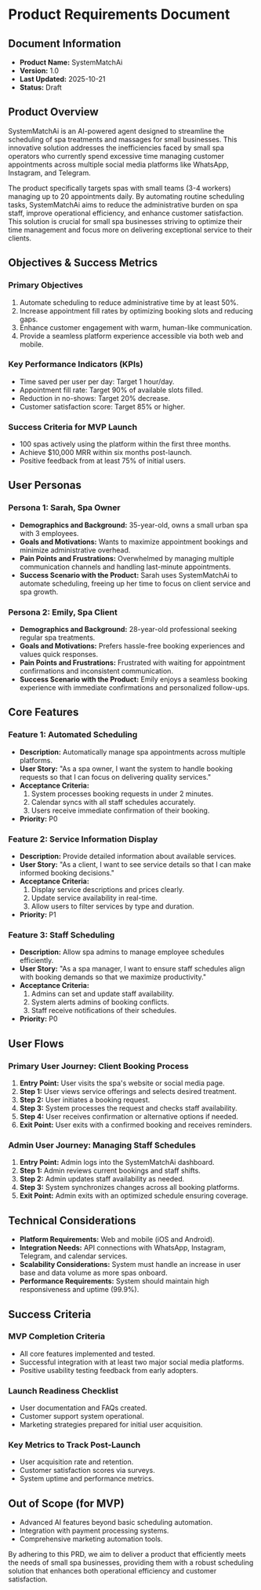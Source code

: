 # Product Requirements Document

## Document Information
- **Product Name:** SystemMatchAi
- **Version:** 1.0
- **Last Updated:** 2025-10-21
- **Status:** Draft

## Product Overview

SystemMatchAi is an AI-powered agent designed to streamline the scheduling of spa treatments and massages for small businesses. This innovative solution addresses the inefficiencies faced by small spa operators who currently spend excessive time managing customer appointments across multiple social media platforms like WhatsApp, Instagram, and Telegram.

The product specifically targets spas with small teams (3-4 workers) managing up to 20 appointments daily. By automating routine scheduling tasks, SystemMatchAi aims to reduce the administrative burden on spa staff, improve operational efficiency, and enhance customer satisfaction. This solution is crucial for small spa businesses striving to optimize their time management and focus more on delivering exceptional service to their clients.

## Objectives & Success Metrics

### Primary Objectives
1. Automate scheduling to reduce administrative time by at least 50%.
2. Increase appointment fill rates by optimizing booking slots and reducing gaps.
3. Enhance customer engagement with warm, human-like communication.
4. Provide a seamless platform experience accessible via both web and mobile.

### Key Performance Indicators (KPIs)
- Time saved per user per day: Target 1 hour/day.
- Appointment fill rate: Target 90% of available slots filled.
- Reduction in no-shows: Target 20% decrease.
- Customer satisfaction score: Target 85% or higher.

### Success Criteria for MVP Launch
- 100 spas actively using the platform within the first three months.
- Achieve $10,000 MRR within six months post-launch.
- Positive feedback from at least 75% of initial users.

## User Personas

### Persona 1: Sarah, Spa Owner
- **Demographics and Background:** 35-year-old, owns a small urban spa with 3 employees.
- **Goals and Motivations:** Wants to maximize appointment bookings and minimize administrative overhead.
- **Pain Points and Frustrations:** Overwhelmed by managing multiple communication channels and handling last-minute appointments.
- **Success Scenario with the Product:** Sarah uses SystemMatchAi to automate scheduling, freeing up her time to focus on client service and spa growth.

### Persona 2: Emily, Spa Client
- **Demographics and Background:** 28-year-old professional seeking regular spa treatments.
- **Goals and Motivations:** Prefers hassle-free booking experiences and values quick responses.
- **Pain Points and Frustrations:** Frustrated with waiting for appointment confirmations and inconsistent communication.
- **Success Scenario with the Product:** Emily enjoys a seamless booking experience with immediate confirmations and personalized follow-ups.

## Core Features

### Feature 1: Automated Scheduling
- **Description:** Automatically manage spa appointments across multiple platforms.
- **User Story:** "As a spa owner, I want the system to handle booking requests so that I can focus on delivering quality services."
- **Acceptance Criteria:**
  1. System processes booking requests in under 2 minutes.
  2. Calendar syncs with all staff schedules accurately.
  3. Users receive immediate confirmation of their booking.
- **Priority:** P0

### Feature 2: Service Information Display
- **Description:** Provide detailed information about available services.
- **User Story:** "As a client, I want to see service details so that I can make informed booking decisions."
- **Acceptance Criteria:**
  1. Display service descriptions and prices clearly.
  2. Update service availability in real-time.
  3. Allow users to filter services by type and duration.
- **Priority:** P1

### Feature 3: Staff Scheduling
- **Description:** Allow spa admins to manage employee schedules efficiently.
- **User Story:** "As a spa manager, I want to ensure staff schedules align with booking demands so that we maximize productivity."
- **Acceptance Criteria:**
  1. Admins can set and update staff availability.
  2. System alerts admins of booking conflicts.
  3. Staff receive notifications of their schedules.
- **Priority:** P0

## User Flows

### Primary User Journey: Client Booking Process
1. **Entry Point:** User visits the spa's website or social media page.
2. **Step 1:** User views service offerings and selects desired treatment.
3. **Step 2:** User initiates a booking request.
4. **Step 3:** System processes the request and checks staff availability.
5. **Step 4:** User receives confirmation or alternative options if needed.
6. **Exit Point:** User exits with a confirmed booking and receives reminders.

### Admin User Journey: Managing Staff Schedules
1. **Entry Point:** Admin logs into the SystemMatchAi dashboard.
2. **Step 1:** Admin reviews current bookings and staff shifts.
3. **Step 2:** Admin updates staff availability as needed.
4. **Step 3:** System synchronizes changes across all booking platforms.
5. **Exit Point:** Admin exits with an optimized schedule ensuring coverage.

## Technical Considerations

- **Platform Requirements:** Web and mobile (iOS and Android).
- **Integration Needs:** API connections with WhatsApp, Instagram, Telegram, and calendar services.
- **Scalability Considerations:** System must handle an increase in user base and data volume as more spas onboard.
- **Performance Requirements:** System should maintain high responsiveness and uptime (99.9%).

## Success Criteria

### MVP Completion Criteria
- All core features implemented and tested.
- Successful integration with at least two major social media platforms.
- Positive usability testing feedback from early adopters.

### Launch Readiness Checklist
- User documentation and FAQs created.
- Customer support system operational.
- Marketing strategies prepared for initial user acquisition.

### Key Metrics to Track Post-Launch
- User acquisition rate and retention.
- Customer satisfaction scores via surveys.
- System uptime and performance metrics.

## Out of Scope (for MVP)
- Advanced AI features beyond basic scheduling automation.
- Integration with payment processing systems.
- Comprehensive marketing automation tools.

By adhering to this PRD, we aim to deliver a product that efficiently meets the needs of small spa businesses, providing them with a robust scheduling solution that enhances both operational efficiency and customer satisfaction.